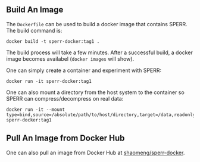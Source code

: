 ## Build An Image

The `Dockerfile` can be used to build a docker image that contains SPERR. The build command is:
```
docker build -t sperr-docker:tag1 .
```

The build process will take a few minutes. After a successful build, a docker image becomes
availabel (`docker images` will show).

One can simply create a container and experiment with SPERR:
```
docker run -it sperr-docker:tag1
```
One can also mount a directory from the host system to the container
so SPERR can compress/decompress on real data:
```
docker run -it --mount type=bind,source=/absolute/path/to/host/directory,target=/data,readonly sperr-docker:tag1
```

## Pull An Image from Docker Hub

One can also pull an image from Docker Hub at
[shaomeng/sperr-docker](https://hub.docker.com/r/shaomeng/sperr-docker).
